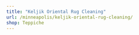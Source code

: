 ```yaml
---
title: "Keljik Oriental Rug Cleaning"
url: /minneapolis/keljik-oriental-rug-cleaning/
shop: Teppiche
---
```


